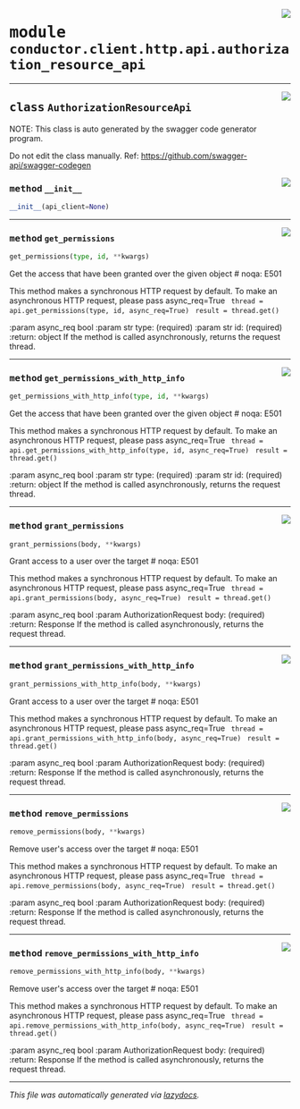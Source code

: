 <!-- markdownlint-disable -->

<a href="../src/conductor/client/http/api/authorization_resource_api.py#L0"><img align="right" style="float:right;" src="https://img.shields.io/badge/-source-cccccc?style=flat-square"></a>

# <kbd>module</kbd> `conductor.client.http.api.authorization_resource_api`






---

<a href="../src/conductor/client/http/api/authorization_resource_api.py#L11"><img align="right" style="float:right;" src="https://img.shields.io/badge/-source-cccccc?style=flat-square"></a>

## <kbd>class</kbd> `AuthorizationResourceApi`
NOTE: This class is auto generated by the swagger code generator program. 

Do not edit the class manually. Ref: https://github.com/swagger-api/swagger-codegen 

<a href="../src/conductor/client/http/api/authorization_resource_api.py#L18"><img align="right" style="float:right;" src="https://img.shields.io/badge/-source-cccccc?style=flat-square"></a>

### <kbd>method</kbd> `__init__`

```python
__init__(api_client=None)
```








---

<a href="../src/conductor/client/http/api/authorization_resource_api.py#L23"><img align="right" style="float:right;" src="https://img.shields.io/badge/-source-cccccc?style=flat-square"></a>

### <kbd>method</kbd> `get_permissions`

```python
get_permissions(type, id, **kwargs)
```

Get the access that have been granted over the given object  # noqa: E501 

This method makes a synchronous HTTP request by default. To make an asynchronous HTTP request, please pass async_req=True ``` thread = api.get_permissions(type, id, async_req=True)```
``` result = thread.get()``` 

:param async_req bool :param str type: (required) :param str id: (required) :return: object  If the method is called asynchronously,  returns the request thread. 

---

<a href="../src/conductor/client/http/api/authorization_resource_api.py#L45"><img align="right" style="float:right;" src="https://img.shields.io/badge/-source-cccccc?style=flat-square"></a>

### <kbd>method</kbd> `get_permissions_with_http_info`

```python
get_permissions_with_http_info(type, id, **kwargs)
```

Get the access that have been granted over the given object  # noqa: E501 

This method makes a synchronous HTTP request by default. To make an asynchronous HTTP request, please pass async_req=True ``` thread = api.get_permissions_with_http_info(type, id, async_req=True)```
``` result = thread.get()``` 

:param async_req bool :param str type: (required) :param str id: (required) :return: object  If the method is called asynchronously,  returns the request thread. 

---

<a href="../src/conductor/client/http/api/authorization_resource_api.py#L124"><img align="right" style="float:right;" src="https://img.shields.io/badge/-source-cccccc?style=flat-square"></a>

### <kbd>method</kbd> `grant_permissions`

```python
grant_permissions(body, **kwargs)
```

Grant access to a user over the target  # noqa: E501 

This method makes a synchronous HTTP request by default. To make an asynchronous HTTP request, please pass async_req=True ``` thread = api.grant_permissions(body, async_req=True)```
``` result = thread.get()``` 

:param async_req bool :param AuthorizationRequest body: (required) :return: Response  If the method is called asynchronously,  returns the request thread. 

---

<a href="../src/conductor/client/http/api/authorization_resource_api.py#L145"><img align="right" style="float:right;" src="https://img.shields.io/badge/-source-cccccc?style=flat-square"></a>

### <kbd>method</kbd> `grant_permissions_with_http_info`

```python
grant_permissions_with_http_info(body, **kwargs)
```

Grant access to a user over the target  # noqa: E501 

This method makes a synchronous HTTP request by default. To make an asynchronous HTTP request, please pass async_req=True ``` thread = api.grant_permissions_with_http_info(body, async_req=True)```
``` result = thread.get()``` 

:param async_req bool :param AuthorizationRequest body: (required) :return: Response  If the method is called asynchronously,  returns the request thread. 

---

<a href="../src/conductor/client/http/api/authorization_resource_api.py#L221"><img align="right" style="float:right;" src="https://img.shields.io/badge/-source-cccccc?style=flat-square"></a>

### <kbd>method</kbd> `remove_permissions`

```python
remove_permissions(body, **kwargs)
```

Remove user's access over the target  # noqa: E501 

This method makes a synchronous HTTP request by default. To make an asynchronous HTTP request, please pass async_req=True ``` thread = api.remove_permissions(body, async_req=True)```
``` result = thread.get()``` 

:param async_req bool :param AuthorizationRequest body: (required) :return: Response  If the method is called asynchronously,  returns the request thread. 

---

<a href="../src/conductor/client/http/api/authorization_resource_api.py#L242"><img align="right" style="float:right;" src="https://img.shields.io/badge/-source-cccccc?style=flat-square"></a>

### <kbd>method</kbd> `remove_permissions_with_http_info`

```python
remove_permissions_with_http_info(body, **kwargs)
```

Remove user's access over the target  # noqa: E501 

This method makes a synchronous HTTP request by default. To make an asynchronous HTTP request, please pass async_req=True ``` thread = api.remove_permissions_with_http_info(body, async_req=True)```
``` result = thread.get()``` 

:param async_req bool :param AuthorizationRequest body: (required) :return: Response  If the method is called asynchronously,  returns the request thread. 




---

_This file was automatically generated via [lazydocs](https://github.com/ml-tooling/lazydocs)._
